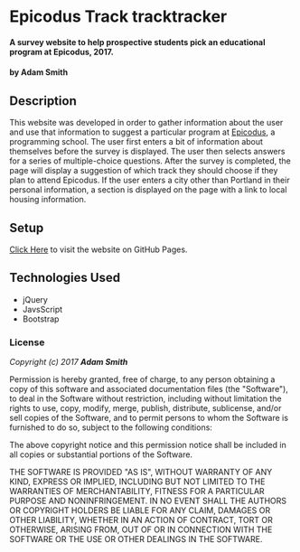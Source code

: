 # Epicodus Track tracktracker

#### A survey website to help prospective students pick an educational program at Epicodus, 2017.

#### by **Adam Smith**

## Description

This website was developed in order to gather information about the user and use that information to suggest a particular program at [Epicodus](https://www.epicodus.com/), a programming school. The user first enters a bit of information about themselves before the survey is displayed. The user then selects answers for a series of multiple-choice questions. After the survey is completed, the page will display a suggestion of which track they should choose if they plan to attend Epicodus. If the user enters a city other than Portland in their personal information, a section is displayed on the page with a link to local housing information.

## Setup

[Click Here]() to visit the website on GitHub Pages.

## Technologies Used

* jQuery
* JavsScript
* Bootstrap

### License

_Copyright (c) 2017 **Adam Smith**_

Permission is hereby granted, free of charge, to any person obtaining a copy of this software and associated documentation files (the "Software"), to deal in the Software without restriction, including without limitation the rights to use, copy, modify, merge, publish, distribute, sublicense, and/or sell copies of the Software, and to permit persons to whom the Software is furnished to do so, subject to the following conditions:

The above copyright notice and this permission notice shall be included in all copies or substantial portions of the Software.

THE SOFTWARE IS PROVIDED "AS IS", WITHOUT WARRANTY OF ANY KIND, EXPRESS OR IMPLIED, INCLUDING BUT NOT LIMITED TO THE WARRANTIES OF MERCHANTABILITY, FITNESS FOR A PARTICULAR PURPOSE AND NONINFRINGEMENT. IN NO EVENT SHALL THE AUTHORS OR COPYRIGHT HOLDERS BE LIABLE FOR ANY CLAIM, DAMAGES OR OTHER LIABILITY, WHETHER IN AN ACTION OF CONTRACT, TORT OR OTHERWISE, ARISING FROM, OUT OF OR IN CONNECTION WITH THE SOFTWARE OR THE USE OR OTHER DEALINGS IN THE SOFTWARE.
